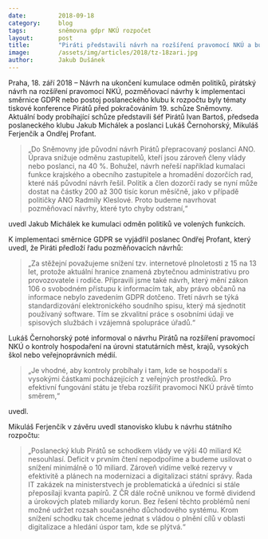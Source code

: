 ```yaml
---
date:         2018-09-18
category:     blog
tags:         sněmovna gdpr NKÚ rozpočet
layout:       post
title:        "Piráti představili návrh na rozšíření pravomocí NKÚ a budou usilovat o snížení schodku rozpočtu"
image:        /assets/img/articles/2018/tz-18zari.jpg
author:       Jakub Dušánek
---
```

 

Praha, 18. září 2018 – Návrh na ukončení kumulace odměn politiků, pirátský návrh na rozšíření pravomocí NKÚ, pozměňovací návrhy k implementaci směrnice GDPR nebo postoj poslaneckého klubu k rozpočtu byly tématy tiskové konference Pirátů před pokračováním 19. schůze Sněmovny. Aktuální body probíhající schůze představili šéf Pirátů Ivan Bartoš, předseda poslaneckého klubu Jakub Michálek a poslanci Lukáš Černohorský, Mikuláš Ferjenčík a Ondřej Profant.

> „Do Sněmovny jde původní návrh Pirátů přepracovaný poslanci ANO. Úprava snižuje odměnu zastupitelů, kteří jsou zároveň členy vlády nebo poslanci, na 40 %. Bohužel, návrh neřeší například kumalaci funkce krajského a obecního zastupitele a hromadění dozorčích rad, které náš původní návrh řešil. Politik a člen dozorčí rady se nyní může dostat na částky 200 až 300 tisíc korun měsíčně, jako v případě političky ANO Radmily Kleslové. Proto budeme navrhovat pozměňovací návrhy, které tyto chyby odstraní,“

uvedl Jakub Michálek ke kumulaci odměn politiků ve volených funkcích.

K implementaci směrnice GDPR se vyjádřil poslanec Ondřej Profant, který uvedl, že Piráti předloží řadu pozměňovacích návrhů: 

> „Za stěžejní považujeme snížení tzv. internetové plnoletosti z 15 na 13 let, protože aktuální hranice znamená zbytečnou administrativu pro provozovatele i rodiče. Připravili jsme také návrh, který mění zákon 106 o svobodném přístupu k informacím tak, aby právo občanů na informace nebylo zavedením GDPR dotčeno. Třetí návrh se týká standardizování elektronického soudního spisu, který má sjednotit používaný software. Tím se zkvalitní práce s osobními údaji ve spisových službách i vzájemná spolupráce úřadů.“

Lukáš Černohorský poté informoval o návrhu Pirátů na rozšíření pravomocí NKÚ o kontroly hospodaření na úrovni statutárních měst, krajů, vysokých škol nebo veřejnoprávních médií. 

> „Je vhodné, aby kontroly probíhaly i tam, kde se hospodaří s vysokými částkami pocházejících z veřejných prostředků. Pro efektivní fungování státu je třeba rozšířit pravomoci NKÚ právě tímto směrem,“ 

uvedl.

Mikuláš Ferjenčík v závěru uvedl stanovisko klubu k návrhu státního rozpočtu: 

> „Poslanecký klub Pirátů se schodkem vlády ve výši 40 miliard Kč nesouhlasí. Deficit v prvním čtení nepodpoříme a budeme usilovat o snížení minimálně o 10 miliard. Zároveň vidíme velké rezervy v efektivitě a plánech na modernizaci a digitalizaci státní správy. Řada IT zakázek na ministerstvech je problematická a úředníci si stále přeposílají kvanta papírů. Z ČR dále ročně uniknou ve formě dividend a úrokových plateb miliardy korun. Bez řešení těchto problémů není možné udržet rozsah současného důchodového systému. Krom snížení schodku tak chceme jednat s vládou o plnění cílů v oblasti digitalizace a hledání úspor tam, kde se plýtvá.“
